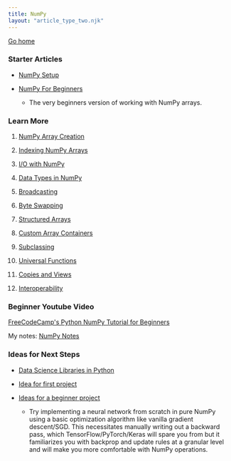 ```yaml
---
title: NumPy
layout: "article_type_two.njk"
---
```

[Go home](/index.html)

### Starter Articles

- [NumPy Setup](./numpy/setup)

- [NumPy For Beginners](./numpy/beginners)
    - The very beginners version of working with NumPy arrays.

### Learn More

1. [NumPy Array Creation](./numpy/1_create_array)

2. [Indexing NumPy Arrays](./numpy/2_index_ndarrays)

3. [I/O with NumPy](./numpy/3_io_numpy)

4. [Data Types in NumPy](./numpy/4_data_types)

5. [Broadcasting](./numpy/5_broadcasting)

6. [Byte Swapping](./numpy/6_byte_swapping)

7. [Structured Arrays](./numpy/7_structured_arrays)

8. [Custom Array Containers](./numpy/8_custom_array_containers)

9. [Subclassing](./numpy/9_subclassing)

10. [Universal Functions](./numpy/10_universal_functions)

11. [Copies and Views](./numpy/11_copies_views)

12. [Interoperability](./numpy/12_interoperability)

### Beginner Youtube Video

[FreeCodeCamp's Python NumPy Tutorial for Beginners](https://www.youtube.com/watch?v=QUT1VHiLmmI)

My notes: [NumPy Notes](./numpy/13_fcc)

### Ideas for Next Steps

- [Data Science Libraries in Python](./data_science_software_list)

- [Idea for first project](https://www.youtube.com/watch?v=o64FV-ez6Gw)

- [Ideas for a beginner project](https://www.reddit.com/r/Python/comments/a925bi/projects_for_numpypandas_novice/)
    - Try implementing a neural network from scratch in pure NumPy using a basic optimization algorithm like vanilla gradient descent/SGD. This necessitates manually writing out a backward pass, which TensorFlow/PyTorch/Keras will spare you from but it familiarizes you with backprop and update rules at a granular level and will make you more comfortable with NumPy operations.